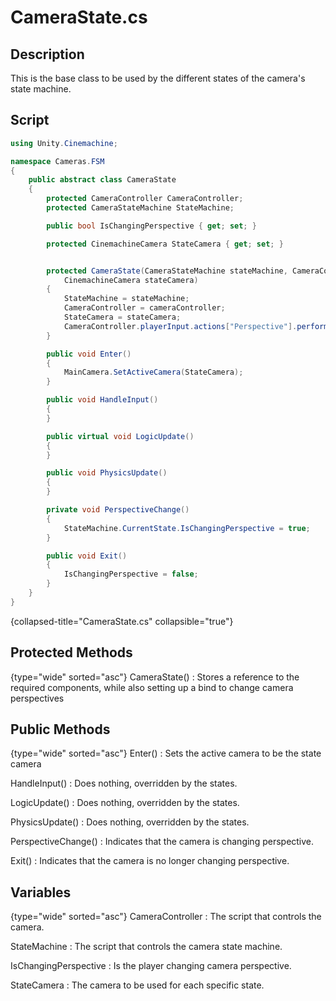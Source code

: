 # CameraState.cs
<show-structure depth="2" />

## Description
This is the base class to be used by the different states of the camera's state machine.
## Script

```C#
using Unity.Cinemachine;

namespace Cameras.FSM
{
    public abstract class CameraState
    {
        protected CameraController CameraController;
        protected CameraStateMachine StateMachine;

        public bool IsChangingPerspective { get; set; }

        protected CinemachineCamera StateCamera { get; set; }


        protected CameraState(CameraStateMachine stateMachine, CameraController cameraController,
            CinemachineCamera stateCamera)
        {
            StateMachine = stateMachine;
            CameraController = cameraController;
            StateCamera = stateCamera;
            CameraController.playerInput.actions["Perspective"].performed += _ => PerspectiveChange();
        }

        public void Enter()
        {
            MainCamera.SetActiveCamera(StateCamera);
        }

        public void HandleInput()
        {
        }

        public virtual void LogicUpdate()
        {
        }

        public void PhysicsUpdate()
        {
        }

        private void PerspectiveChange()
        {
            StateMachine.CurrentState.IsChangingPerspective = true;
        }

        public void Exit()
        {
            IsChangingPerspective = false;
        }
    }
}
```
{collapsed-title="CameraState.cs" collapsible="true"}

## Protected Methods
{type="wide" sorted="asc"}
CameraState()
: Stores a reference to the required components, while also setting up a bind to change camera perspectives

## Public Methods
{type="wide" sorted="asc"}
Enter()
: Sets the active camera to be the state camera 

HandleInput()
: Does nothing, overridden by the states.

LogicUpdate()
: Does nothing, overridden by the states.

PhysicsUpdate()
: Does nothing, overridden by the states.

PerspectiveChange()
: Indicates that the camera is changing perspective.

Exit()
: Indicates that the camera is no longer changing perspective.

## Variables
{type="wide" sorted="asc"}
CameraController
: The script that controls the camera.

StateMachine
: The script that controls the camera state machine.

IsChangingPerspective
: Is the player changing camera perspective.

StateCamera
: The camera to be used for each specific state.